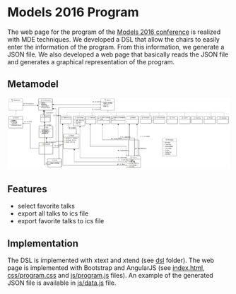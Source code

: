 # Models 2016 Program

The web page for the program of the [Models 2016 conference](http://models2016.irisa.fr/) is realized with MDE techniques. We developed a DSL that allow the chairs to easily enter the information of the program. From this information, we generate a JSON file. We also developed a web page that basically reads the JSON file and generates a graphical representation of the program.

## Metamodel

![alt text](https://github.com/diverse-project/models2016-program/raw/master/models2016.png "Conference Metamodel")

## Features
- select favorite talks
- export all talks to ics file
- export favorite talks to ics file

## Implementation
The DSL is implemented with xtext and xtend (see [dsl](https://github.com/gbecan/models2016-program/tree/master/dsl) folder).
The web page is implemented with Bootstrap and AngularJS (see [index.html](https://github.com/gbecan/models2016-program/blob/master/index.html), [css/program.css](https://github.com/gbecan/models2016-program/blob/master/css/program.css) and [js/program.js](https://github.com/gbecan/models2016-program/blob/master/js/program.js) files).
An example of the generated JSON file is available in [js/data.js](https://github.com/gbecan/models2016-program/blob/master/js/data.js) file.

